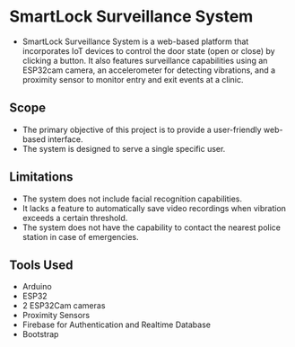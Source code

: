 # SmartLock Surveillance System
- SmartLock Surveillance System is a web-based platform that incorporates IoT devices to control the door state (open or close) by clicking a button. It also features surveillance capabilities using an ESP32cam camera, an accelerometer for detecting vibrations, and a proximity sensor to monitor entry and exit events at a clinic.

## Scope
- The primary objective of this project is to provide a user-friendly web-based interface.
- The system is designed to serve a single specific user.

## Limitations
- The system does not include facial recognition capabilities.
- It lacks a feature to automatically save video recordings when vibration exceeds a certain threshold.
- The system does not have the capability to contact the nearest police station in case of emergencies.

## Tools Used
- Arduino
- ESP32
- 2 ESP32Cam cameras
- Proximity Sensors
- Firebase for Authentication and Realtime Database
- Bootstrap
